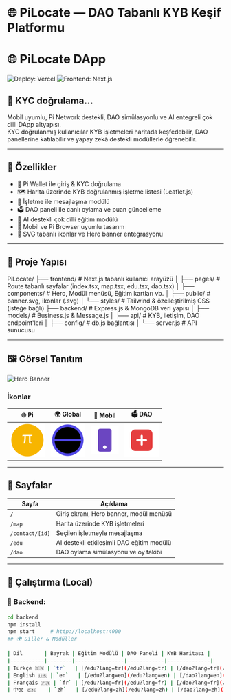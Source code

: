 # 🌐 PiLocate — DAO Tabanlı KYB Keşif Platformu
# 🌐 PiLocate DApp

![Deploy: Vercel](...)
![Frontend: Next.js](...)

## 🔐 KYC doğrulama...

Mobil uyumlu, Pi Network destekli, DAO simülasyonlu ve AI entegreli çok dilli DApp altyapısı.  
KYC doğrulanmış kullanıcılar KYB işletmeleri haritada keşfedebilir, DAO panellerine katılabilir ve yapay zekâ destekli modüllerle öğrenebilir.

---

## 🧩 Özellikler

- 🔐 Pi Wallet ile giriş & KYC doğrulama  
- 🗺️ Harita üzerinde KYB doğrulanmış işletme listesi (Leaflet.js)  
- 🧾 İşletme ile mesajlaşma modülü  
- 🗳️ DAO paneli ile canlı oylama ve puan güncelleme  
- 🧠 AI destekli çok dilli eğitim modülü  
- 📱 Mobil ve Pi Browser uyumlu tasarım  
- 💬 SVG tabanlı ikonlar ve Hero banner entegrasyonu  

---

## 🧱 Proje Yapısı
PiLocate/ 
├── frontend/ # Next.js tabanlı kullanıcı arayüzü │ 
├── pages/ # Route tabanlı sayfalar (index.tsx, map.tsx, edu.tsx, dao.tsx) │ 
├── components/ # Hero, Modül menüsü, Eğitim kartları vb. │ 
├── public/ # banner.svg, ikonlar (.svg) 
│ └── styles/ # Tailwind & özelleştirilmiş CSS (isteğe bağlı) 
├── backend/ # Express.js & MongoDB veri yapısı │ 
├── models/ # Business.js & Message.js │ 
├── api/ # KYB, iletişim, DAO endpoint'leri │ 
├── config/ # db.js bağlantısı │ 
└── server.js # API sunucusu

---

## 🖼️ Görsel Tanıtım

![Hero Banner](/frontend/public/banner.svg)

### İkonlar

| 🌐 Pi | 🌍 Global | 📱 Mobil | 🗳️ DAO |
|------|----------|---------|--------|
| ![Pi](/frontend/public/icons/pi.svg) | ![World](/frontend/public/icons/world.svg) | ![Mobile](/frontend/public/icons/mobile.svg) | ![DAO](/frontend/public/icons/dao.svg) |

---

## 🚀 Sayfalar

| Sayfa               | Açıklama                                     |
|---------------------|----------------------------------------------|
| `/`                 | Giriş ekranı, Hero banner, modül menüsü      |
| `/map`              | Harita üzerinde KYB işletmeleri              |
| `/contact/[id]`     | Seçilen işletmeyle mesajlaşma                 |
| `/edu`              | AI destekli etkileşimli DAO eğitim modülü   |
| `/dao`              | DAO oylama simülasyonu ve oy takibi          |

---

## 🔧 Çalıştırma (Local)

### 🧬 Backend:

```bash
cd backend
npm install
npm start     # http://localhost:4000
## 🌍 Diller & Modüller

| Dil       | Bayrak | Eğitim Modülü | DAO Paneli | KYB Haritası |
|-----------|--------|----------------|------------|--------------|
| Türkçe 🇹🇷 | `tr`   | [/edu?lang=tr](/edu?lang=tr) | [/dao?lang=tr](/dao?lang=tr) | [/map?lang=tr](/map?lang=tr) |
| English 🇺🇸 | `en`   | [/edu?lang=en](/edu?lang=en) | [/dao?lang=en](/dao?lang=en) | [/map?lang=en](/map?lang=en) |
| Français 🇫🇷 | `fr` | [/edu?lang=fr](/edu?lang=fr) | [/dao?lang=fr](/dao?lang=fr) | [/map?lang=fr](/map?lang=fr) |
| 中文 🇨🇳    | `zh`   | [/edu?lang=zh](/edu?lang=zh) | [/dao?lang=zh](/dao?lang=zh) | [/map?lang=zh](/map?lang=zh) |


